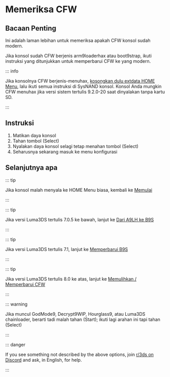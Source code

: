 # Memeriksa CFW

## Bacaan Penting

Ini adalah laman lebihan untuk memeriksa apakah CFW konsol sudah modern.

Jika konsol sudah CFW berjenis arm9loaderhax atau boot9strap, ikuti instruksi yang ditunjukkan untuk memperbarui CFW ke yang modern.

::: info

Jika konsolnya CFW berjenis-menuhax, [kosongkan dulu extdata HOME Menu](troubleshooting-post-install), lalu ikuti semua instruksi di SysNAND konsol. Konsol Anda mungkin CFW menuhax jika versi sistem tertulis 9.2.0-20 saat dinyalakan tanpa kartu SD.

:::

## Instruksi

1. Matikan daya konsol
2. Tahan tombol (Select)
3. Nyalakan daya konsol selagi tetap menahan tombol (Select)
4. Seharusnya sekarang masuk ke menu konfigurasi

## Selanjutnya apa

::: tip

Jika konsol malah menyala ke HOME Menu biasa, kembali ke [Memulai](get-started)

:::

::: tip

Jika versi Luma3DS tertulis 7.0.5 ke bawah, lanjut ke [Dari A9LH ke B9S](a9lh-to-b9s)

:::

::: tip

Jika versi Luma3DS tertulis 7.1, lanjut ke [Memperbarui B9S](updating-b9s)

:::

::: tip

Jika versi Luma3DS tertulis 8.0 ke atas, lanjut ke [Memulihkan / Memperbarui CFW](restoring-updating-cfw)

:::

::: warning

Jika muncul GodMode9, Decrypt9WIP, Hourglass9, atau Luma3DS chainloader, berarti tadi malah tahan (Start); ikuti lagi arahan ini tapi tahan (Select)

:::

::: danger

If you see something not described by the above options, join [r/3ds on Discord](https://discord.gg/3ds) and ask, in English, for help.

:::
